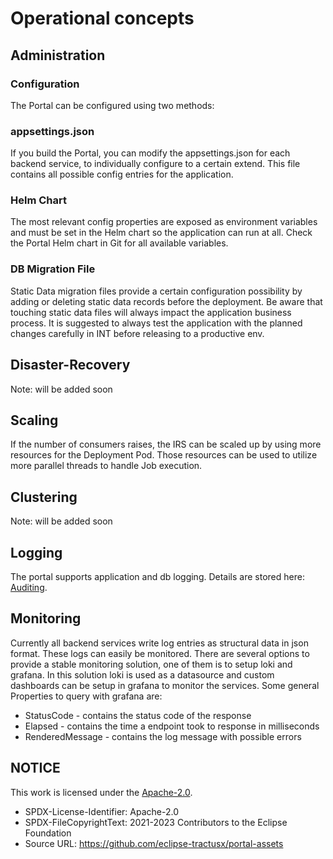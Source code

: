# Operational concepts

## Administration

### Configuration

The Portal can be configured using two methods:

### appsettings.json

If you build the Portal, you can modify the appsettings.json for each backend service, to individually configure to a certain extend. This file contains all possible config entries for the application.

### Helm Chart

The most relevant config properties are exposed as environment variables and must be set in the Helm chart so the application can run at all. Check the Portal Helm chart in Git for all available variables.

### DB Migration File

Static Data migration files provide a certain configuration possibility by adding or deleting static data records before the deployment. Be aware that touching static data files will always impact the application business process. It is suggested to always test the application with the planned changes carefully in INT before releasing to a productive env.

## Disaster-Recovery

Note: will be added soon

## Scaling

If the number of consumers raises, the IRS can be scaled up by using more resources for the Deployment Pod. Those resources can be used to utilize more parallel threads to handle Job execution.

## Clustering

Note: will be added soon

## Logging

The portal supports application and db logging. Details are stored here: [Auditing](../Operations/Auditing.md).

## Monitoring

Currently all backend services write log entries as structural data in json format. These logs can easily be monitored. There are several options to provide a stable monitoring solution, one of them is to setup loki and grafana. In this solution loki is used as a datasource and custom dashboards can be setup in grafana to monitor the services. Some general Properties to query with grafana are:

- StatusCode - contains the status code of the response
- Elapsed - contains the time a endpoint took to response in milliseconds
- RenderedMessage - contains the log message with possible errors

## NOTICE

This work is licensed under the [Apache-2.0](https://www.apache.org/licenses/LICENSE-2.0).

- SPDX-License-Identifier: Apache-2.0
- SPDX-FileCopyrightText: 2021-2023 Contributors to the Eclipse Foundation
- Source URL: https://github.com/eclipse-tractusx/portal-assets
